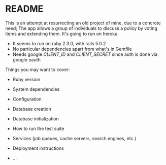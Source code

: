 # README

This is an attempt at resurrecting an old project of mine, due to a concrete
need; The app allows a group of individuals to discuss a policy by voting items
and extending them.
It's going to run on heroku.

* It seems to run on ruby 2.3.0, with rails 5.0.2
* No particular dependencies apart from what's in Gemfile
* Needs google *CLIENT_ID* and *CLIENT_SECRET* since auth is done
  via google oauth

Things you may want to cover:

* Ruby version

* System dependencies

* Configuration

* Database creation

* Database initialization

* How to run the test suite

* Services (job queues, cache servers, search engines, etc.)

* Deployment instructions

* ...
